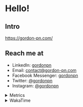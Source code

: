 # Hello!

## Intro

<https://gordon-pn.com/>

## Reach me at

- LinkedIn: [gordonpn](https://www.linkedin.com/in/gordonpn/)
- Email: [contact@gordon-pn.com](mailto:contact@gordon-pn.com)
- Facebook Messenger: [gordonpn](https://www.messenger.com/t/Gordonpn)
- Twitter: [@gordonpn](https://twitter.com/Gordonpn)
- Instagram: [@gordonpn](https://www.instagram.com/gordonpn/)

<details>
  <summary>Metrics</summary>

  <img align="center" src="https://github.com/gordonpn/gordonpn/blob/master/github-metrics.svg" alt="GitHub Metrics">

</details>

<details>
  <summary>WakaTime</summary>

  <!--START_SECTION:waka-->
📊 **This Week I Spent My Time On** 

```text
💬 Programming Languages: 
Other                    16 hrs 33 mins      ███████████████████████░░   93.48 % 
Java                     1 hr 2 mins         █░░░░░░░░░░░░░░░░░░░░░░░░   05.84 % 
Python                   3 mins              ░░░░░░░░░░░░░░░░░░░░░░░░░   00.33 % 
Markdown                 1 min               ░░░░░░░░░░░░░░░░░░░░░░░░░   00.16 % 
Brazil Dependency Config 1 min               ░░░░░░░░░░░░░░░░░░░░░░░░░   00.10 % 

🔥 Editors: 
Chrome                   11 hrs 18 mins      ████████████████░░░░░░░░░   63.85 % 
Slack                    1 hr 32 mins        ██░░░░░░░░░░░░░░░░░░░░░░░   08.69 % 
Messages                 1 hr 31 mins        ██░░░░░░░░░░░░░░░░░░░░░░░   08.61 % 
IntelliJ IDEA            1 hr 8 mins         ██░░░░░░░░░░░░░░░░░░░░░░░   06.44 % 
iTerm2                   48 mins             █░░░░░░░░░░░░░░░░░░░░░░░░   04.54 % 
```


 Last Updated on 05/07/2025 16:27:47 UTC
<!--END_SECTION:waka-->
</details>
